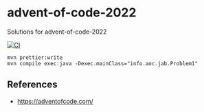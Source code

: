 # advent-of-code-2022

Solutions for advent-of-code-2022

[![CI](https://github.com/jabrena/advent-of-code-2022/actions/workflows/ci.yaml/badge.svg)](https://github.com/jabrena/advent-of-code-2022/actions/workflows/ci.yaml)

```
mvn prettier:write
mvn compile exec:java -Dexec.mainClass="info.aoc.jab.Problem1"
```

## References

- https://adventofcode.com/
